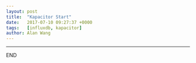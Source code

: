```yaml
---
layout: post
title:  "Kapacitor Start"
date:   2017-07-10 09:27:37 +0000
tags:   [influxdb, kapacitor]
author: Alan Wang
---
```




---
END
